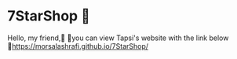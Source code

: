 # 7StarShop 🏬
Hello, my friend,🙂 📍you can view Tapsi's website with the link below 🔗https://morsalashrafi.github.io/7StarShop/
